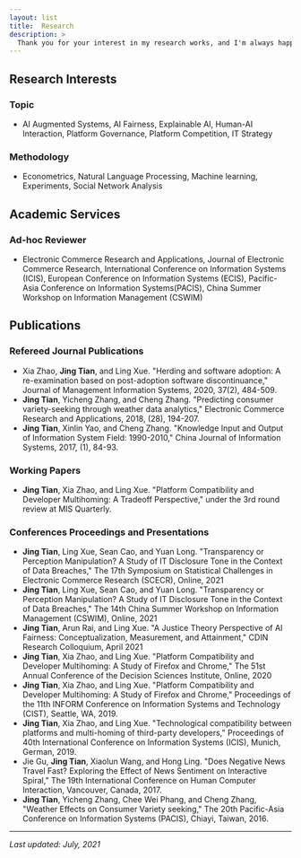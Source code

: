 ```yaml
---
layout: list
title:  Research
description: >
  Thank you for your interest in my research works, and I'm always happy to discuss them with you.
---
```


## Research Interests

### Topic
* AI Augmented Systems, AI Fairness, Explainable AI, Human-AI Interaction, Platform Governance, Platform Competition, IT Strategy

### Methodology
* Econometrics, Natural Language Processing, Machine learning, Experiments, Social Network Analysis

## Academic Services

### Ad-hoc Reviewer
* Electronic Commerce Research and Applications, Journal of Electronic Commerce Research, International Conference on Information Systems (ICIS), European Conference on Information Systems (ECIS), Pacific-Asia Conference on Information Systems(PACIS), China Summer Workshop on Information Management (CSWIM)

## Publications

### Refereed Journal Publications
* Xia Zhao, **Jing Tian**, and Ling Xue. "Herding and software adoption: A re-examination based on post-adoption software discontinuance," Journal of Management Information Systems, 2020, 37(2), 484-509.
* **Jing Tian**, Yicheng Zhang, and Cheng Zhang. "Predicting consumer variety-seeking through weather data analytics," Electronic Commerce Research and Applications, 2018, (28), 194-207. 
* **Jing Tian**, Xinlin Yao, and Cheng Zhang. "Knowledge Input and Output of Information System Field: 1990-2010," China Journal of Information Systems, 2017, (1), 84-93. 

### Working Papers
* **Jing Tian**, Xia Zhao, and Ling Xue. "Platform Compatibility and Developer Multihoming: A Tradeoff Perspective," under the 3rd round review at MIS Quarterly.

### Conferences Proceedings and Presentations
* **Jing Tian**, Ling Xue, Sean Cao, and Yuan Long. "Transparency or Perception Manipulation? A Study of IT Disclosure Tone in the Context of Data Breaches," The 17th Symposium on Statistical Challenges in Electronic Commerce Research (SCECR), Online, 2021
* **Jing Tian**, Ling Xue, Sean Cao, and Yuan Long. "Transparency or Perception Manipulation? A Study of IT Disclosure Tone in the Context of Data Breaches," The 14th China Summer Workshop on Information Management (CSWIM), Online, 2021
* **Jing Tian**, Arun Rai, and Ling Xue. "A Justice Theory Perspective of AI Fairness: Conceptualization, Measurement, and Attainment," CDIN Research Colloquium, April 2021 
* **Jing Tian**, Xia Zhao, and Ling Xue. "Platform Compatibility and Developer Multihoming: A Study of Firefox and Chrome," The 51st Annual Conference of the Decision Sciences Institute, Online, 2020
* **Jing Tian**, Xia Zhao, and Ling Xue. "Platform Compatibility and Developer Multihoming: A Study of Firefox and Chrome," Proceedings of the 11th INFORM Conference on Information Systems and Technology (CIST), Seattle, WA, 2019.
* **Jing Tian**, Xia Zhao, and Ling Xue. "Technological compatibility between platforms and multi-homing of third-party developers," Proceedings of 40th International Conference on Information Systems (ICIS), Munich, German, 2019.
* Jie Gu, **Jing Tian**, Xiaolun Wang, and Hong Ling. "Does Negative News Travel Fast? Exploring the Effect of News Sentiment on Interactive Spiral," The 19th International Conference on Human Computer Interaction, Vancouver, Canada, 2017.
* **Jing Tian**, Yicheng Zhang, Chee Wei Phang, and Cheng Zhang, "Weather Effects on Consumer Variety seeking," The 20th Pacific-Asia Conference on Information Systems (PACIS), Chiayi, Taiwan, 2016.

* * *

*Last updated: July, 2021*
